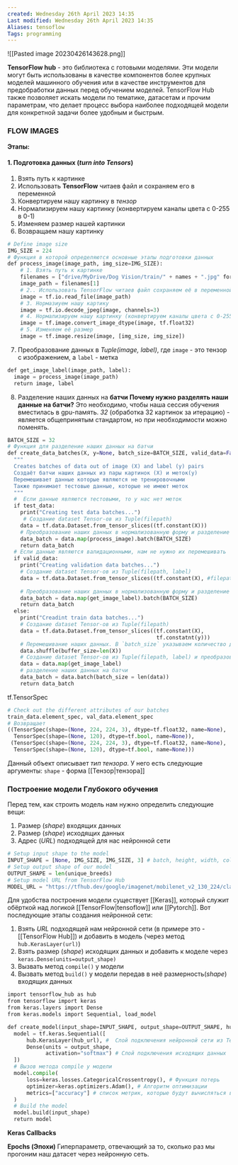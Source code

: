 ```yaml
---
created: Wednesday 26th April 2023 14:35
Last modified: Wednesday 26th April 2023 14:35
Aliases: tensoflow
Tags: programming
---
```


![[Pasted image 20230426143628.png]]

**TensorFlow hub** - это библиотека с готовыми моделями. 
Эти модели могут быть использованы в качестве компонентов более крупных моделей машинного обучения или в качестве инструментов для предобработки данных перед обучением моделей. TensorFlow Hub также позволяет искать модели по тематике, датасетам и прочим параметрам, что делает процесс выбора наиболее подходящей модели для конкретной задачи более удобным и быстрым.


### FLOW IMAGES

**Этапы:**
#### 1. Подготовка данных (*turn into Tensors*)
1. Взять путь к картинке 
2. Использовать **TensorFlow** читаев файл и сохраняем его в переменной
3. Конвертируем нашу картинку в *тензор*
4. Нормализируем нашу картинку (конвертируем каналы цвета с 0-255 в 0-1)
5. Изменяем размер нашей картинки 
6. Возвращаем нашу картинку
```python
# Define image size
IMG_SIZE = 224 
# Функция в которой определяются основные этапы подготовки данных
def process_image(image_path, img_size=IMG_SIZE):
	# 1. Взять путь к картинке
	filenames = ["drive/MyDrive/Dog Vision/train/" + names + ".jpg" for names in labels_csv["id"]]
	image_path = filenames[1]
	# 2.. Использовать TensorFlow читаев файл сохраняем её в переменной
	image = tf.io.read_file(image_path)
	# 3. Нормазиуем нашу картику 
	image = tf.io.decode_jpeg(image, channels=3)
	# 4. Нормализируем нашу картинку (конвертируем каналы цвета с 0-255 в 0-1)
	image = tf.image.convert_image_dtype(image, tf.float32)
	# 5. Изменяем её размер
	image = tf.image.resize(image, [img_size, img_size])
```
7. Преобразование данных в *Tuple(image, label)*, где `image` - это тензор с изображением, а `label` - метка
```python
def get_image_label(image_path, label):
  image = process_image(image_path)
  return image, label
```
8. Разделение наших данных на **батчи**
**Почему нужно разделять наши данные на батчи?**
Это необходимо, чтобы наша сессия обучения вместилась в gpu-память. *32* (обработка 32 картинок за итерацию) - является общепринятым стандартом, но при необходимости можно поменять.  
```python
BATCH_SIZE = 32
# Функция для разделение наших данных на батчи
def create_data_batches(X, y=None, batch_size=BATCH_SIZE, valid_data=False, test_data=False):
  """
  Creates batches of data out of image (X) and label (y) pairs
  Создаёт батчи наших данных из пары картинок (X) и меток(y)
  Перемешивает данные которые являются не тренировочными
  Также принимает тестовые данные, которые не имеют меток
  """
  #  Если данные являются тестовыми, то у нас нет меток
  if test_data:
    print("Creating test data batches...")
     # Создание dataset Tensor-ов из Tuple(filepath)
    data = tf.data.Dataset.from_tensor_slices((tf.constant(X)))
    # Преобразование наших данных в нормализованную форму и разделение на батчи
    data_batch = data.map(process_image).batch(BATCH_SIZE)
    return data_batch
  # Если данные являются валидационными, нам не нужно их перемешивать
  if valid_data:
    print("Creating validation data batches...")
    # Создание dataset Tensor-ов из Tuple(filepath, label)
    data = tf.data.Dataset.from_tensor_slices((tf.constant(X), #filepath
										                                               tf.constant(y))) #labels
	# Преобразование наших данных в нормализованную форму и разделение на батчи
    data_batch = data.map(get_image_label).batch(BATCH_SIZE)
    return data_batch
  else:
    print("Creadint train data batches...")
    # Создание dataset Tensor-ов из Tuple(filepath)
    data = tf.data.Dataset.from_tensor_slices((tf.constant(X),
                                               tf.constatnt(y)))
    # Перемешивание наших данных. В `batch_size` указываем количество данных, участвующих в перемешке
    data.shuffle(buffer_size=len(X))  
    # Создание dataset Tensor-ов из Tuple(filepath, label) и преобразование наших данных в TF objecty
    data = data.map(get_image_label)
    # разделение наших данных на батчи
    data_batch = data.batch(batch_size = len(data))
    return data_batch
```

tf.TensorSpec
```python
# Check out the different attributes of our batches
train_data.element_spec, val_data.element_spec
# Возвращает
((TensorSpec(shape=(None, 224, 224, 3), dtype=tf.float32, name=None),
  TensorSpec(shape=(None, 120), dtype=tf.bool, name=None)),
 (TensorSpec(shape=(None, 224, 224, 3), dtype=tf.float32, name=None),
  TensorSpec(shape=(None, 120), dtype=tf.bool, name=None)))
```
Данный объект описывает *тип тензора*. У него есть следующие аргументы:
`shape` - форма [[Тензор|тензора]]



### Построение модели Глубокого обучения
Перед тем, как строить модель нам нужно определить следующие вещи:
1. Размер (*shape*) входящих данных
2. Размер (*shape*) исходящих данных
3. Адрес (*URL*) подходящей для нас нейронной сети 

```python
# Setup input shape to the model
INPUT_SHAPE = [None, IMG_SIZE, IMG_SIZE, 3] # batch, height, width, colour channels
# Setup output shape of our model
OUTPUT_SHAPE = len(unique_breeds)
# Setup model URL from TensorFlow Hub
MODEL_URL = "https://tfhub.dev/google/imagenet/mobilenet_v2_130_224/classification/5"
```

Для удобства построения модели существует [[Keras]], который служит обёрткой над логикой [[TensorFlow|tensoflow]] или [[Pytorch]].
Вот последующие этапы создания нейронной сети:

1. Взять *URL* подходящей нам нейронной сети (в примере это - [[TensorFlow Hub]]) и добавить в модель (через метод `hub.KerasLayer(url)`)
2. Взять размер (*shape*) исходящих данных и добавить к моделе через `keras.Dense(units=output_shape)`
3. Вызвать метод `compile()` у модели
4. Вызвать метод `build()` у модели передав в неё размерность(*shape*) входящих данных

```python
import tensorflow_hub as hub
from tensorflow import keras
from keras.layers import Dense
from keras.models import Sequential, load_model

def create_model(input_shape=INPUT_SHAPE, output_shape=OUTPUT_SHAPE, hub_url=MODEL_URL):
  model = tf.keras.Sequential([
      hub.KerasLayer(hub_url), #  Слой подключения нейронной сети из TensorFlow Hub
      Dense(units = output_shape, 
            activation="softmax") # Слой подключения исходящих данных
  ])
  # Вызов метода compile у модели
  model.compile(
      loss=keras.losses.CategoricalCrossentropy(), # Функция потерь 
      optimizer=keras.optimizers.Adam(), # Алгоритм оптимизации
      metrics=["accuracy"] # список метрик, которые будут вычисляться в процессе вычисления модели
  )
  # Build the model
  model.build(input_shape)
  return model
```


**Keras Callbacks** 

**Epochs (Эпохи)** 
Гиперпараметр, отвечающий за то, сколько раз мы прогоним наш датасет через нейронную сеть.